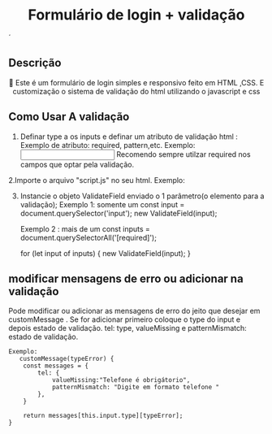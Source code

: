 <h1 align="center">Formulário de login + validação</h1>´

## Descrição

<p align="center">🚀 Este é um formulário de login simples e responsivo feito em HTML ,CSS.
E customização  o sistema de validação do html utilizando o javascript e css </p>


## Como Usar A validação
 1. Definar type a os inputs e definar um atributo de validação html :
    Exemplo de atributo: required, pattern,etc.
    Exemplo: <input type="email" required> Recomendo sempre utilzar required nos campos que optar pela validação.

 2.Importe o arquivo "script.js" no seu html.
    Exemplo: <script src="script.js"></script>

3.  Instancie o objeto ValidateField enviado o 1 parâmetro(o elemento  para a validação);
    Exemplo 1: somente um
     const input = document.querySelector('input');
      new ValidateField(input);
    
    Exemplo 2 : mais de um
     const inputs = document.querySelectorAll('[required]'); 
    
    for (let input of inputs) {
        new ValidateField(input);
    }
    
## modificar mensagens de erro ou adicionar na validação

 Pode modificar ou adicionar as mensagens de erro do jeito que desejar em customMessage . Se for     adicionar primeiro coloque o type do input e depois estado de validação.
    tel: type,
    valueMissing e  patternMismatch:  estado de validação.

    Exemplo:
       customMessage(typeError) {
        const messages = {
            tel: {
                valueMissing:"Telefone é obrigátorio",
                patternMismatch: "Digite em formato telefone "
            },
        }

        return messages[this.input.type][typeError];
    }




